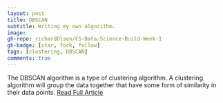 ```yaml
---
layout: post
title: DBSCAN
subtitle: Writing my own algorithm.
image: 
gh-repo: richardOlson/CS-Data-Science-Build-Week-1
gh-badge: [star, fork, follow]
tags: [clustering, DBSCAN]
comments: true
---
```

The DBSCAN algorithm is a type of clustering algorithm. A clustering algorithm will group the data together that have some form of similarity in their data points.  [Read Full Article](https://richard-olson.medium.com/dbscan-writing-my-own-algorithm-7b79c9b5e843)
